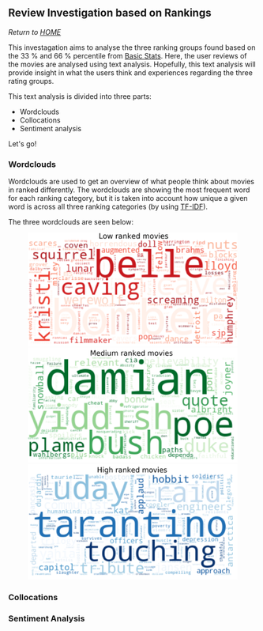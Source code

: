 ## Review Investigation based on Rankings
*Return to [HOME](https://lauramarott.github.io/SocialGraphs/)*

This investagation aims to analyse the three ranking groups found based on the 33 % and 66 % percentile from [Basic Stats](https://lauramarott.github.io/SocialGraphs/BasicStats). Here, the user reviews of the movies are analysed using text analysis. Hopefully, this text analysis will provide insight in what the users think and experiences regarding the three rating groups.

This text analysis is divided into three parts:
* Wordclouds 
* Collocations
* Sentiment analysis

Let's go!

### Wordclouds

Wordclouds are used to get an overview of what people think about movies in ranked differently. The wordclouds are showing the most frequent word for each ranking category, but it is taken into account how unique a given word is across all three ranking categories (by using [TF-IDF](https://monkeylearn.com/blog/what-is-tf-idf/)).

The three wordclouds are seen below:

<figure style="text-align: center;">
  <img src="./images/low_wordcloud.png">
  <img src="./images/medium_wordcloud.png">
  <img src="./images/high_wordcloud.png">
</figure>


### Collocations

### Sentiment Analysis
